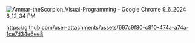 ![Ammar-theScorpion_Visual-Programming - Google Chrome 9_6_2024 8_12_34 PM](https://github.com/user-attachments/assets/02acdb8b-bedf-4898-b275-3e55039a45ba)


https://github.com/user-attachments/assets/697c9f80-c810-474a-a74a-1ce7d34e6ee8

